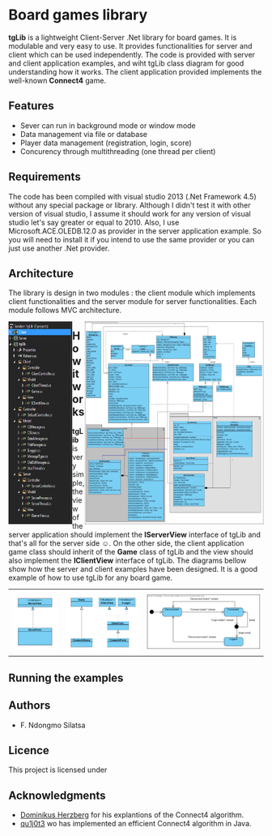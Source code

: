 # Board games library
**tgLib** is a lightweight Client-Server .Net library for board games. It is modulable and very easy to use. It provides functionalities for server and client which can be used independently. The code is provided with server and client application examples, and wiht tgLib class diagram for good understanding how it works. The client application provided implements the well-known **Connect4** game.
  
  ## Features
  
  - Sever can run in background mode or window mode
  - Data management via file or database
  - Player data management (registration, login, score)
  - Concurency through multithreading (one thread per client)
  
  ## Requirements
  
  The code has been compiled with visual studio 2013 (.Net Framework 4.5) without any special package or library. Although I didn't test     it with other version of visual studio, I assume it should work for any version of visual studio let's say greater or equal to 2010.       Also, I use Microsoft.ACE.OLEDB.12.0 as provider in the server application example. So you will need to install it if you intend to use   the same provider or you can just use another .Net provider.
  
  ## Architecture
  
  The library is design in two modules : the client module which implements client functionalities and the server module for server         functionalities. Each module follows MVC architecture.
  
  <img src="https://github.com/ndongmo/Board-games-library/blob/master/project_architecture.PNG" align="left" width="25%" height="400"      alt="Project architecture">
  <img src="https://github.com/ndongmo/Board-games-library/blob/master/tgLib_Class_diagram.jpg" align="right" width="70%" height="400"      alt="tgLib class diagram">
  
  ## How it works
  
  **tgLib** is very simple, the view of the server application should implement the **IServerView** interface of tgLib and that's all     for the server side :relaxed:. On the other side, the client application game class should inherit of the **Game** class of tgLib and   the view should also implement the **IClientView** interface of tgLib. The diagrams bellow show how the server and client examples       have been designed. It is a good example of how to use tgLib for any board game.
  
  <table style="width:100%">
  <tr>
    <td>
      <img src="https://github.com/ndongmo/Board-games-library/blob/master/ServerApp_Class_diagram.PNG" alt="Server App class diagram"/>
    </td>
    <td>
     <img src="https://github.com/ndongmo/Board-games-library/blob/master/ClientApp_Class_diagram.PNG" alt="Client App class diagram" />
    </td>
    <td>
      <img src="https://github.com/ndongmo/Board-games-library/blob/master/Client_stateMachine_diagram.jpg" alt="Client state machine           diagram"/>
    </td>
  </tr>
 </table>

## Running the examples


## Authors

* F. Ndongmo Silatsa

## Licence

This project is licensed under

## Acknowledgments

* [Dominikus Herzberg](https://github.com/ndongmo/BitboardC4/blob/master/BitboardDesign.md) for his explantions of the Connect4 algorithm.
* [qu1j0t3](https://github.com/qu1j0t3/fhourstones) wo has implemented an efficient Connect4 algorithm in Java.

 

